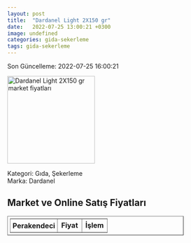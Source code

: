 ```yaml
---
layout: post
title:  "Dardanel Light 2X150 gr"
date:   2022-07-25 13:00:21 +0300
image: undefined
categories: gida-sekerleme
tags: gida-sekerleme
---
```


Son Güncelleme: 2022-07-25 16:00:21

<img src="undefined" width="200" alt="Dardanel Light 2X150 gr market fiyatları" />

Kategori: Gıda, Şekerleme
<br />
Marka: Dardanel

<h2>Market ve Online Satış Fiyatları</h2>

<table border="1" style="padding: 5px;width:80%;">
  <tr>
    <td style="padding: 5px;"><strong>Perakendeci</strong></td>
    <td><strong>Fiyat</strong></td>
    <td><strong>İşlem</strong></td>
  </tr>
  
</table>
